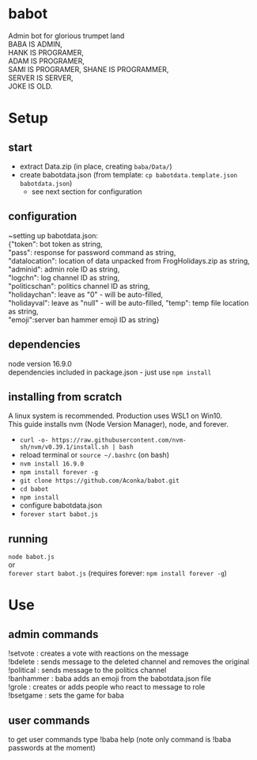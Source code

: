 # babot
Admin bot for glorious trumpet land  
BABA IS ADMIN,   
HANK IS PROGRAMER,   
ADAM IS PROGRAMER,   
SAMI IS PROGRAMER,
SHANE IS PROGRAMMER,  
SERVER IS SERVER,   
JOKE IS OLD.  

# Setup

## start
- extract Data.zip (in place, creating `baba/Data/`)
- create babotdata.json (from template: `cp babotdata.template.json babotdata.json`)
    - see next section for configuration

## configuration
~setting up babotdata.json:  
{"token": bot token as string,  
"pass": response for password command as string,  
"datalocation": location of data unpacked from FrogHolidays.zip as string,  
"adminid": admin role ID as string,  
"logchn": log channel ID as string,  
"politicschan": politics channel ID as string,  
"holidaychan": leave as "0" - will be auto-filled,  
"holidayval": leave as "null" - will be auto-filled,
"temp": temp file location as string,  
"emoji":server ban hammer emoji ID as string}  

## dependencies
node version 16.9.0  
dependencies included in package.json - just use
`npm install`

## installing from scratch
A linux system is recommended. Production uses WSL1 on Win10.  
This guide installs nvm (Node Version Manager), node, and forever.

- `curl -o- https://raw.githubusercontent.com/nvm-sh/nvm/v0.39.1/install.sh | bash`
- reload terminal or `source ~/.bashrc` (on bash)
- `nvm install 16.9.0`
- `npm install forever -g`
- `git clone https://github.com/Aconka/babot.git`
- `cd babot`
- `npm install`
- configure babotdata.json
- `forever start babot.js`

## running
`node babot.js`  
or  
`forever start babot.js`
(requires forever: `npm install forever -g`)
  
# Use

## admin commands
!setvote <msg ID> : creates a vote with reactions on the message  
!bdelete <msg ID> : sends message to the deleted channel and removes the original  
!political <msg ID> : sends message to the politics channel<br>
!banhammer <msg ID> : baba adds an emoji from the babotdata.json file  
!grole <role name> <msg ID> : creates or adds people who react to message to role  
!bsetgame <optional activity type> <activity> : sets the game for baba

## user commands
to get user commands type !baba help (note only command  is !baba passwords at the moment)
